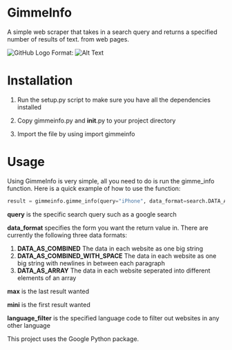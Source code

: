 # GimmeInfo
A simple web scraper that takes in a search query and returns a specified number of results of text. from web pages.

![GitHub Logo](/gimmgeinfoexample.png)
Format: ![Alt Text](url)

# Installation

1. Run the setup.py script to make sure you have all the dependencies installed

2. Copy gimmeinfo.py and __init__.py to your project directory

3. Import  the file by using import gimmeinfo

# Usage
Using GimmeInfo is very simple, all you need to do is run the gimme_info function.
Here is a quick example of how to use the function:
```python
result = gimmeinfo.gimme_info(query="iPhone", data_format=search.DATA_AS_COMBINED, maxi=2, mini=0,language_filter="en")
```
**query** is the specific search query such as a google search

**data_format** specifies the form you want the return value in.
There are currently the following three data formats:
1. **DATA_AS_COMBINED**             The data in each website as one big string
2. **DATA_AS_COMBINED_WITH_SPACE**                The data in each website as one big string with newlines in between each paragraph
3. **DATA_AS_ARRAY**                The data in each website seperated into different elements of an array

**max** is the last result wanted

**mini** is the first result wanted

**language_filter** is the specified language code to filter out websites in any other language


This project uses the Google Python package.
